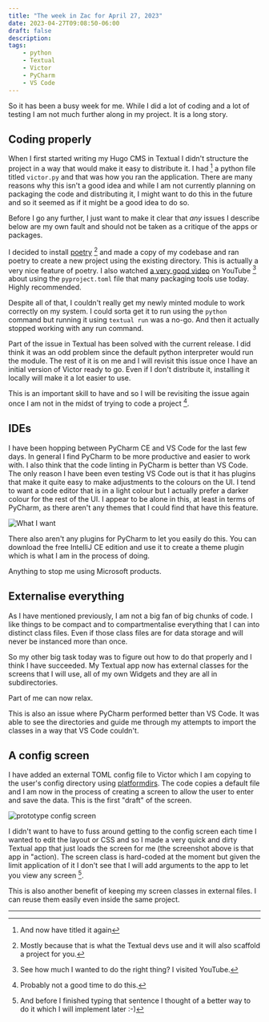 ```yaml
---
title: "The week in Zac for April 27, 2023"
date: 2023-04-27T09:08:50-06:00
draft: false
description:
tags:
    - python
    - Textual
    - Victor
    - PyCharm
    - VS Code
---
```


So it has been a busy week for me. While I did a lot of coding and a lot of testing I am not much further along in my project. It is a long story. 

## Coding properly

When I first started writing my Hugo CMS in Textual I didn't structure the project in a way that would make it easy to distribute it. I had [^1 ] a python file titled `victor.py` and that was how you ran the application. There are many reasons why this isn't a good idea and while I am not currently planning on packaging the code and distributing it, I might want to do this in the future and so it seemed as if it might be a good idea to do so. 

Before I go any further, I just want to make it clear that _any_ issues I describe below are my own fault and should not be taken as a critique of the apps or packages. 

I decided to install [poetry](https://python-poetry.org/) [^2] and made a copy of my codebase and ran poetry to create a new project using the existing directory. This is actually a very nice feature of poetry. I also watched [a very good video](https://www.youtube.com/watch?v=v6tALyc4C10) on YouTube [^3] about using the `pyproject.toml` file that many packaging tools use today. Highly recommended. 

Despite all of that, I couldn't really get my newly minted module to work correctly on my system. I could sorta get it to run using the `python` command but running it using `textual run` was a no-go. And then it actually stopped working with any run command. 

Part of the issue in Textual has been solved with the current release. I did think it was an odd problem since the default python interpreter would run the module. The rest of it is on me and I will revisit this issue once I have an initial version of Victor ready to go. Even if I don't distribute it, installing it locally will make it a lot easier to use. 

This is an important skill to have and so I will be revisiting the issue again once I am not in the midst of trying to code a project [^4]. 

## IDEs

I have been hopping between PyCharm CE and VS Code for the last few days. In general I find PyCharm to be more productive and easier to work with. I also think that the code linting in PyCharm is better than VS Code. The only reason I have been even testing VS Code out is that it has plugins that make it quite easy to make adjustments to the colours on the UI. I tend to want a code editor that is in a light colour but I actually prefer a darker colour for the rest of the UI. I appear to be alone in this, at least in terms of PyCharm, as there aren't any themes that I could find that have this feature.

![What I want](/images/whatIwant.jpg)

There also aren't any plugins for PyCharm to let you easily do this. You can download the free IntelliJ CE edition and use it to create a theme plugin which is what I am in the process of doing.

Anything to stop me using Microsoft products. 

## Externalise everything

As I have mentioned previously, I am not a big fan of big chunks of code. I like things to be compact and to compartmentalise everything that I can into distinct class files. Even if those class files are for data storage and will never be instanced more than once. 

So my other big task today was to figure out how to do that properly and I think I have succeeded. My Textual app now has external classes for the screens that I will use, all of my own Widgets and they are all in subdirectories. 

Part of me can now relax. 

This is also an issue where PyCharm performed better than VS Code. It was able to see the directories and guide me through my attempts to import the classes in a way that VS Code couldn't. 

## A config screen

I have added an external TOML config file to Victor which I am copying to the user's config directory using [platformdirs](https://platformdirs.readthedocs.io/en/latest/). The code copies a default file and I am now in the process of creating a screen to allow the user to enter and save the data. This is the first "draft" of the screen.

![prototype config screen](/images/config.jpg)

I didn't want to have to fuss around getting to the config screen each time I wanted to edit the layout or CSS and so I made a very quick and dirty Textual app that just loads the screen for me (the screenshot above is that app in "action). The screen class is hard-coded at the moment but given the limit application of it I don't see that I will add arguments to the app to let you view any screen [^5]. 

This is also another benefit of keeping my screen classes in external files. I can reuse them easily even inside the same project.

---

[^1]: And now have titled it again
[^2]: Mostly because that is what the Textual devs use and it will also scaffold a project for you. 
[^3]: See how much I wanted to do the right thing? I visited YouTube.
[^4]: Probably not a good time to do this.
[^5]: And before I finished typing that sentence I thought of a better way to do it which I will implement later :-)